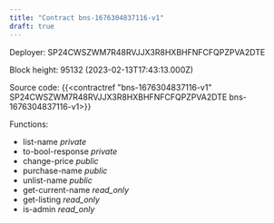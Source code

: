 ```yaml
---
title: "Contract bns-1676304837116-v1"
draft: true
---
```

Deployer: SP24CWSZWM7R48RVJJX3R8HXBHFNFCFQPZPVA2DTE


 



Block height: 95132 (2023-02-13T17:43:13.000Z)

Source code: {{<contractref "bns-1676304837116-v1" SP24CWSZWM7R48RVJJX3R8HXBHFNFCFQPZPVA2DTE bns-1676304837116-v1>}}

Functions:

* list-name _private_
* to-bool-response _private_
* change-price _public_
* purchase-name _public_
* unlist-name _public_
* get-current-name _read_only_
* get-listing _read_only_
* is-admin _read_only_
